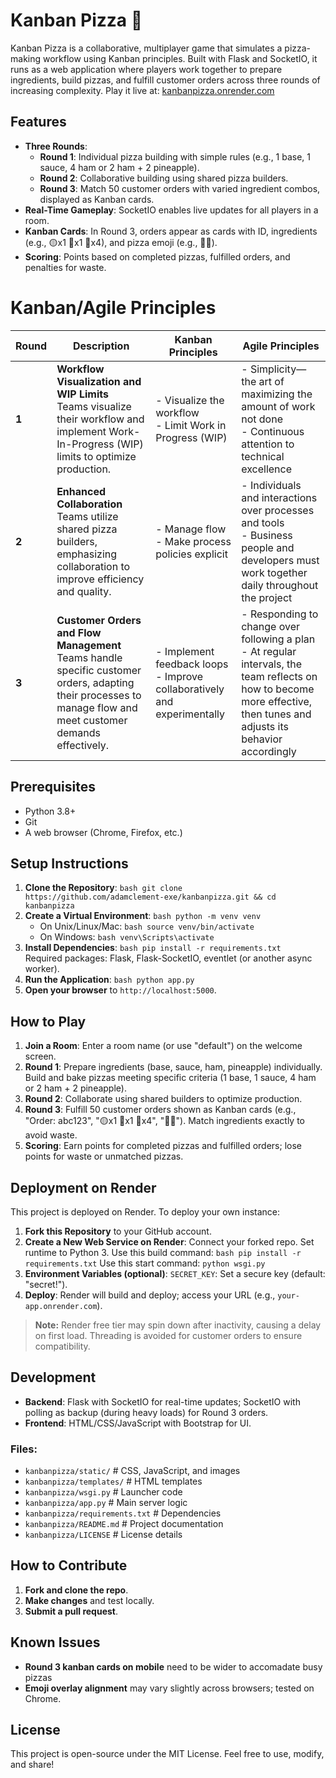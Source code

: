 # Kanban Pizza 🍕
Kanban Pizza is a collaborative, multiplayer game that simulates a pizza-making workflow using Kanban principles. Built with Flask and SocketIO, it runs as a web application where players work together to prepare ingredients, build pizzas, and fulfill customer orders across three rounds of increasing complexity.
Play it live at: [kanbanpizza.onrender.com](https://kanbanpizza.onrender.com)
## Features
- **Three Rounds**:  
  - **Round 1**: Individual pizza building with simple rules (e.g., 1 base, 1 sauce, 4 ham or 2 ham + 2 pineapple).  
  - **Round 2**: Collaborative building using shared pizza builders.  
  - **Round 3**: Match 50 customer orders with varied ingredient combos, displayed as Kanban cards.  
- **Real-Time Gameplay**: SocketIO enables live updates for all players in a room.  
- **Kanban Cards**: In Round 3, orders appear as cards with ID, ingredients (e.g., 🟡x1 🔴x1 🥓x4), and pizza emoji (e.g., 🍕🥓).  
- **Scoring**: Points based on completed pizzas, fulfilled orders, and penalties for waste.
  
# Kanban/Agile Principles

| Round | Description | Kanban Principles | Agile Principles |
|-------|-------------|-------------------|------------------|
| **1** | **Workflow Visualization and WIP Limits**<br>Teams visualize their workflow and implement Work-In-Progress (WIP) limits to optimize production. | - Visualize the workflow<br>- Limit Work in Progress (WIP) | - Simplicity—the art of maximizing the amount of work not done<br>- Continuous attention to technical excellence |
| **2** | **Enhanced Collaboration**<br>Teams utilize shared pizza builders, emphasizing collaboration to improve efficiency and quality. | - Manage flow<br>- Make process policies explicit | - Individuals and interactions over processes and tools<br>- Business people and developers must work together daily throughout the project |
| **3** | **Customer Orders and Flow Management**<br>Teams handle specific customer orders, adapting their processes to manage flow and meet customer demands effectively. | - Implement feedback loops<br>- Improve collaboratively and experimentally | - Responding to change over following a plan<br>- At regular intervals, the team reflects on how to become more effective, then tunes and adjusts its behavior accordingly |

## Prerequisites
- Python 3.8+  
- Git  
- A web browser (Chrome, Firefox, etc.)
## Setup Instructions
1. **Clone the Repository**: ```bash git clone https://github.com/adamclement-exe/kanbanpizza.git && cd kanbanpizza```
2. **Create a Virtual Environment**: ```bash python -m venv venv```  
   - On Unix/Linux/Mac: ```bash source venv/bin/activate```  
   - On Windows: ```bash venv\Scripts\activate```
3. **Install Dependencies**: ```bash pip install -r requirements.txt```  
   Required packages: Flask, Flask-SocketIO, eventlet (or another async worker).
4. **Run the Application**: ```bash python app.py```
5. **Open your browser** to `http://localhost:5000`.
## How to Play
1. **Join a Room**: Enter a room name (or use "default") on the welcome screen.  
2. **Round 1**: Prepare ingredients (base, sauce, ham, pineapple) individually. Build and bake pizzas meeting specific criteria (1 base, 1 sauce, 4 ham or 2 ham + 2 pineapple).  
3. **Round 2**: Collaborate using shared builders to optimize production.  
4. **Round 3**: Fulfill 50 customer orders shown as Kanban cards (e.g., "Order: abc123", "🟡x1 🔴x1 🥓x4", "🍕🥓"). Match ingredients exactly to avoid waste.  
5. **Scoring**: Earn points for completed pizzas and fulfilled orders; lose points for waste or unmatched pizzas.
## Deployment on Render
This project is deployed on Render. To deploy your own instance:  
1. **Fork this Repository** to your GitHub account.  
2. **Create a New Web Service on Render**: Connect your forked repo. Set runtime to Python 3. Use this build command: ```bash pip install -r requirements.txt``` Use this start command: ```python wsgi.py```  
3. **Environment Variables (optional)**: `SECRET_KEY`: Set a secure key (default: "secret!").  
4. **Deploy**: Render will build and deploy; access your URL (e.g., `your-app.onrender.com`).  
> **Note:** Render free tier may spin down after inactivity, causing a delay on first load. Threading is avoided for customer orders to ensure compatibility.
## Development
- **Backend**: Flask with SocketIO for real-time updates; SocketIO with polling as backup (during heavy loads) for Round 3 orders.  
- **Frontend**: HTML/CSS/JavaScript with Bootstrap for UI.
### Files:
- `kanbanpizza/static/` # CSS, JavaScript, and images  
- `kanbanpizza/templates/` # HTML templates
- `kanbanpizza/wsgi.py` # Launcher code
- `kanbanpizza/app.py` # Main server logic  
- `kanbanpizza/requirements.txt` # Dependencies  
- `kanbanpizza/README.md` # Project documentation  
- `kanbanpizza/LICENSE` # License details
## How to Contribute
1. **Fork and clone the repo**.  
2. **Make changes** and test locally.  
3. **Submit a pull request**.
## Known Issues
- **Round 3 kanban cards on mobile** need to be wider to accomadate busy pizzas
- **Emoji overlay alignment** may vary slightly across browsers; tested on Chrome.   
## License
This project is open-source under the MIT License. Feel free to use, modify, and share!
